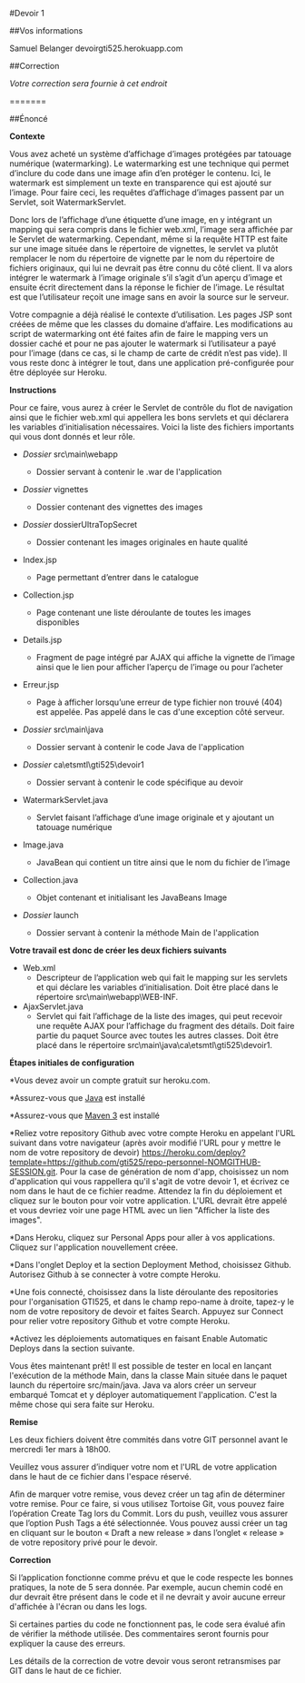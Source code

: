 #Devoir 1

##Vos informations

Samuel Belanger
devoirgti525.herokuapp.com


##Correction 

*Votre correction sera fournie à cet endroit*

=======

##Énoncé

**Contexte**

Vous avez acheté un système d’affichage d’images protégées par tatouage numérique (watermarking). Le watermarking est une technique qui permet d’inclure du code dans une image afin d’en protéger le contenu. Ici, le watermark est simplement un texte en transparence qui est ajouté sur l’image. Pour faire ceci, les requêtes d’affichage d’images passent par un Servlet, soit WatermarkServlet.

Donc lors de l’affichage d’une étiquette d’une image, en y intégrant un mapping qui sera compris dans le fichier web.xml, l’image sera affichée par le Servlet de watermarking. Cependant, même si la requête HTTP est faite sur une image située dans le répertoire de vignettes, le servlet va plutôt remplacer le nom du répertoire de vignette par le nom du répertoire de fichiers originaux, qui lui ne devrait pas être connu du côté client. Il va alors intégrer le watermark à l’image originale s’il s’agit d’un aperçu d’image et ensuite écrit directement dans la réponse le fichier de l’image. Le résultat est que l’utilisateur reçoit une image sans en avoir la source sur le serveur.  

Votre compagnie a déjà réalisé le contexte d’utilisation. Les pages JSP sont créées de même que les classes du domaine d’affaire. Les modifications au script de watermarking ont été faites afin de faire le mapping vers un dossier caché et pour ne pas ajouter le watermark si l’utilisateur a payé pour l’image (dans ce cas, si le champ de carte de crédit n’est pas vide). Il vous reste donc à intégrer le tout, dans une application pré-configurée pour être déployée sur Heroku.

**Instructions**

Pour ce faire, vous aurez à créer le Servlet de contrôle du flot de navigation ainsi que le fichier web.xml qui appellera les bons servlets et qui déclarera les variables d’initialisation nécessaires. Voici la liste des fichiers importants qui vous dont donnés et leur rôle. 

* *Dossier* src\main\webapp
  * Dossier servant à contenir le .war de l'application 
* *Dossier* vignettes
  * Dossier contenant des vignettes des images 
* *Dossier* dossierUltraTopSecret
  * Dossier contenant les images originales en haute qualité
* Index.jsp
  * Page permettant d’entrer dans le catalogue
* Collection.jsp
  * Page contenant une liste déroulante de toutes les images disponibles
* Details.jsp
  * Fragment de page intégré par AJAX qui affiche la vignette de l’image ainsi que le lien pour afficher l’aperçu de l’image ou pour l’acheter
* Erreur.jsp
  * Page à afficher lorsqu’une erreur de type fichier non trouvé (404) est appelée. Pas appelé dans le cas d'une exception côté serveur.

* *Dossier* src\main\java
  * Dossier servant à contenir le code Java de l'application
* *Dossier* ca\etsmtl\gti525\devoir1
  * Dossier servant à contenir le code spécifique au devoir 
* WatermarkServlet.java
  * Servlet faisant l’affichage d’une image originale et y ajoutant un tatouage numérique
* Image.java
  * JavaBean qui contient un titre ainsi que le nom du fichier de l’image
* Collection.java
  * Objet contenant et initialisant les JavaBeans Image
* *Dossier* launch
  * Dossier servant à contenir la méthode Main de l'application 

**Votre travail est donc de créer les deux fichiers suivants**

* Web.xml
  * Descripteur de l’application web qui fait le mapping sur les servlets et qui déclare les variables d’initialisation. Doit être placé dans le répertoire src\main\webapp\WEB-INF.
* AjaxServlet.java
  * Servlet qui fait l’affichage de la liste des images, qui peut recevoir une requête AJAX pour l’affichage du fragment des détails. Doit faire partie du paquet Source avec toutes les autres classes. Doit être placé dans le répertoire src\main\java\ca\etsmtl\gti525\devoir1.
  
**Étapes initiales de configuration**

*Vous devez avoir un compte gratuit sur heroku.com.

*Assurez-vous que [Java](http://www.oracle.com/technetwork/java/javase/downloads/index.html) est installé

*Assurez-vous que [Maven 3](http://maven.apache.org/download.cgi) est installé

*Reliez votre repository Github avec votre compte Heroku en appelant l'URL suivant dans votre navigateur (après avoir modifié l'URL pour y mettre le nom de votre repository de devoir) https://heroku.com/deploy?template=https://github.com/gti525/repo-personnel-NOMGITHUB-SESSION.git. Pour la case de génération de nom d'app, choisissez un nom d'application qui vous rappellera qu'il s'agit de votre devoir 1, et écrivez ce nom dans le haut de ce fichier readme. Attendez la fin du déploiement et cliquez sur le bouton pour voir votre application. L'URL devrait être appelé et vous devriez voir une page HTML avec un lien "Afficher la liste des images".

*Dans Heroku, cliquez sur Personal Apps pour aller à vos applications. Cliquez sur l'application nouvellement créee.

*Dans l'onglet Deploy et la section  Deployment Method, choisissez Github. Autorisez Github à se connecter à votre compte Heroku.

*Une fois connecté, choisissez dans la liste déroulante des repositories pour l'organisation GTI525, et dans le champ repo-name à droite, tapez-y le nom de votre repository de devoir et faites Search. Appuyez sur Connect pour relier votre repository Github et votre compte Heroku.

*Activez les déploiements automatiques en faisant Enable Automatic Deploys dans la section suivante.

Vous êtes maintenant prêt! Il est possible de tester en local en lançant l'exécution de la méthode Main, dans la classe Main située dans le paquet launch du répertoire src/main/java. Java va alors créer un serveur embarqué Tomcat et y déployer automatiquement l'application. C'est la même chose qui sera faite sur Heroku.

**Remise**

Les deux fichiers doivent être commités dans votre GIT personnel avant le mercredi 1er mars à 18h00. 

Veuillez vous assurer d’indiquer votre nom et l'URL de votre application dans le haut de ce fichier dans l'espace réservé.

Afin de marquer votre remise, vous devez créer un tag afin de déterminer votre remise. Pour ce faire, si vous utilisez Tortoise Git, vous pouvez faire l’opération Create Tag lors du Commit. Lors du push, veuillez vous assurer que l’option Push Tags a été sélectionnée. Vous pouvez aussi créer un tag en cliquant sur le bouton « Draft a new release » dans l’onglet « release » de votre repository privé pour le devoir.

**Correction**

Si l’application fonctionne comme prévu et que le code respecte les bonnes pratiques, la note de 5 sera donnée. Par exemple, aucun chemin codé en dur devrait être présent dans le code et il ne devrait y avoir aucune erreur d'affichée à l'écran ou dans les logs.

Si certaines parties du code ne fonctionnent pas, le code sera évalué afin de vérifier la méthode utilisée. Des commentaires seront fournis pour expliquer la cause des erreurs.

Les détails de la correction de votre devoir vous seront retransmises par GIT dans le haut de ce fichier. 
